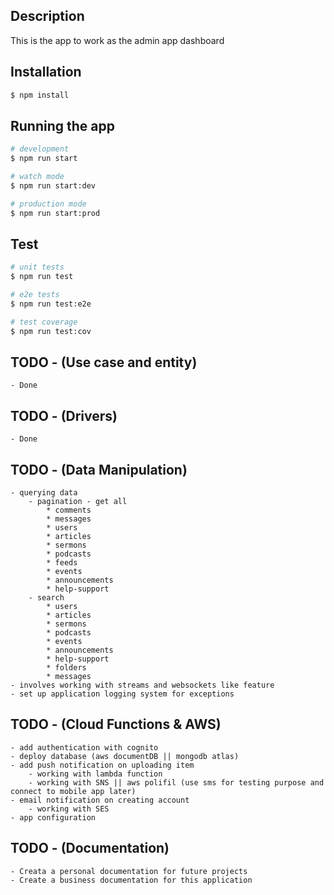 ## Description

This is the app to work as the admin app dashboard

## Installation

```bash
$ npm install
```

## Running the app

```bash
# development
$ npm run start

# watch mode
$ npm run start:dev

# production mode
$ npm run start:prod
```

## Test

```bash
# unit tests
$ npm run test

# e2e tests
$ npm run test:e2e

# test coverage
$ npm run test:cov
```


## TODO - (Use case and entity)
    - Done


## TODO - (Drivers)
    - Done


## TODO - (Data Manipulation)
    - querying data
        - pagination - get all
            * comments
            * messages
            * users
            * articles
            * sermons
            * podcasts
            * feeds
            * events
            * announcements
            * help-support
        - search
            * users
            * articles
            * sermons
            * podcasts
            * events
            * announcements
            * help-support
            * folders
            * messages
    - involves working with streams and websockets like feature
    - set up application logging system for exceptions


## TODO - (Cloud Functions & AWS)
    - add authentication with cognito
    - deploy database (aws documentDB || mongodb atlas)
    - add push notification on uploading item
        - working with lambda function
        - working with SNS || aws polifil (use sms for testing purpose and connect to mobile app later)
    - email notification on creating account
        - working with SES
    - app configuration


## TODO - (Documentation)
    - Creata a personal documentation for future projects
    - Create a business documentation for this application